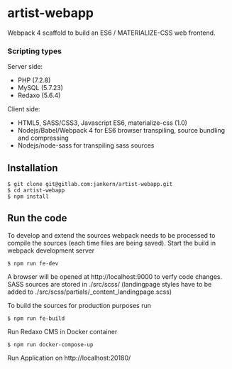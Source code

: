 # artist-webapp

Webpack 4 scaffold to build an ES6 / MATERIALIZE-CSS web frontend. 

### Scripting types

Server side: 
* PHP (7.2.8)
* MySQL (5.7.23)
* Redaxo (5.6.4)

Client side:
* HTML5, SASS/CSS3, Javascript ES6, materialize-css (1.0)
* Nodejs/Babel/Webpack 4 for ES6 browser transpiling, source bundling and compressing
* Nodejs/node-sass for transpiling sass sources

## Installation

```
$ git clone git@gitlab.com:jankern/artist-webapp.git
$ cd artist-webapp
$ npm install
```

## Run the code

To develop and extend the sources webpack needs to be processed to compile the sources (each time files are being saved). Start the build in webpack development server
```
$ npm run fe-dev
```
A browser will be opened at http://localhost:9000 to verfy code changes.
SASS sources are stored in ./src/scss/ (landingpage styles have to be added to ./src/scss/partials/_content_landingpage.scss)

To build the sources for production purposes run
```
$ npm run fe-build
```
Run Redaxo CMS in Docker container 
```
$ npm run docker-compose-up
```
Run Application on http://localhost:20180/




